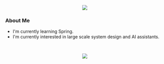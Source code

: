 <div align="center">

[![][capsule-image]][github-profile-link]

</div>

### About Me

- I'm currently learning Spring.
- I'm currently interested in large scale system design and AI assistants.

<br/>

<div align="center">

[![][github-stats-image]][github-profile-link]

</div>

[capsule-image]: https://capsule-render.vercel.app/api?type=waving&color=gradient&section=header&height=192&text=Sangsu%20Ryu&animation=fadeIn&fontColor=202020&fontSize=72
[github-profile-link]: https://github.com/Igoc
[github-stats-image]: https://github-readme-stats.vercel.app/api?username=Igoc&count_private=true&show_icons=true
